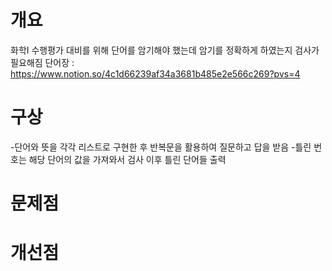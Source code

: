 # 개요
화학I 수행평가 대비를 위해 단어를 암기해야 했는데 암기를 정확하게 하였는지 검사가 필요해짐
단어장 : https://www.notion.so/4c1d66239af34a3681b485e2e566c269?pvs=4


# 구상
-단어와 뜻을 각각 리스트로 구현한 후 반복문을 활용하여 질문하고 답을 받음
-틀린 번호는 해당 단어의 값을 가져와서 검사 이후 틀린 단어들 출력


# 문제점



# 개선점

